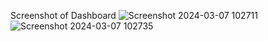 Screenshot of Dashboard
![Screenshot 2024-03-07 102711](https://github.com/dineshmeher641/Pizza_Sales_Analysis/assets/120455824/18bde5d0-3768-47c2-98d4-b25003d85820)
![Screenshot 2024-03-07 102735](https://github.com/dineshmeher641/Pizza_Sales_Analysis/assets/120455824/8f61d571-7a77-4655-9642-7e7d4e761004)
